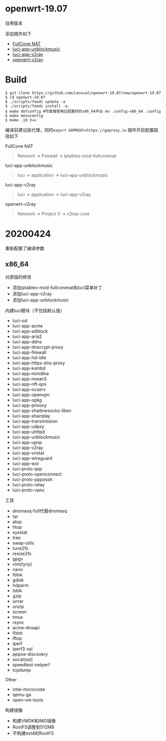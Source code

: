 # openwrt-19.07

自用版本

添加插件如下
* [FullCone NAT](https://github.com/LGA1150/openwrt-fullconenat)
* [luci-app-unblockmusic](https://github.com/maxlicheng/luci-app-unblockmusic)
* [luci-app-v2ray](https://github.com/kuoruan/luci-app-v2ray)
* [openwrt-v2ray](https://github.com/kuoruan/openwrt-v2ray)

# Build



```
$ git clone https://github.com/Lensual/openwrt-19.07/new/openwrt-19.07
$ cd openwrt-19.07
$ ./scripts/feeds update -a
$ ./scripts/feeds install -a
$ make defconfig #可直接使用已配置好的x86_64平台 mv .config-x86_64 .config
$ make menuconfig
$ make -j8 V=s
```

编译前建议挂代理，同时`export GOPROXY=https://goproxy.io`
插件开启配置路径如下

FullCone NAT
>Network -> Firewall -> iptables-mod-fullconenat

luci-app-unblockmusic
>luci -> application -> luci-app-unblockmusic

luci-app-v2ray
>luci -> application -> luci-app-v2ray

openwrt-v2ray
>Network -> Project V -> v2ray-core

# 20200424

重新配置了编译参数

## x86_64

对原版的修改
* 添加iptables-mod-fullconenat和luci菜单补丁
* 添加luci-app-v2ray
* 添加luci-app-unblockmusic

内建luci模块（不包括默认值）
* luci-ssl
* luci-app-acme
* luci-app-adblock
* luci-app-aria2
* luci-app-ddns
* luci-app-dnscrypt-proxy
* luci-app-firewall
* luci-app-hd-idle
* luci-app-https-dns-proxy
* luci-app-ksmbd
* luci-app-minidlna
* luci-app-mwan3
* luci-app-nft-qos
* luci-app-ocserv
* luci-app-openvpn
* luci-app-opkg
* luci-app-privoxy
* luci-app-shadowsocks-libev
* luci-app-shairplay
* luci-app-transmission
* luci-app-udpxy
* luci-app-uhttpd
* luci-app-unblockmusic
* luci-app-upnp
* luci-app-v2ray
* luci-app-vnstat
* luci-app-wireguard
* luci-app-wol
* luci-proto-ipip
* luci-proto-openconnect
* luci-proto-pppossh
* luci-proto-relay
* luci-proto-vpnc

工具
* dnsmasq-full代替dnsmasq
* tar 
* atop
* htop
* sysstat
* tree
* swap-utils
* tune2fs
* resize2fs
* gpgv
* vim(tyny)
* nano
* fdisk
* gdisk
* hdparm
* lsblk
* gzip
* unrar
* unzip
* screen
* tmux
* rsync
* acme-dnsapi
* ifstst
* iftop
* iperf
* iperf3-ssl
* pppoe-discovery
* socat(ssl)
* speedtest-netperf
* tcpdump

Other
* intel-microcode
* qemu-ga
* open-vm-tools


构建镜像
* 构建VMDK和IMG镜像
* RootFS调整到512MB
* 不构建ext4的RootFS

